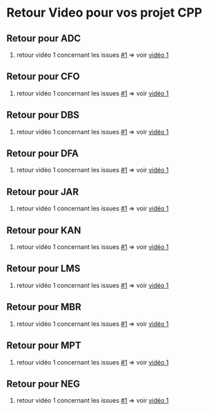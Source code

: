 # Retour Video pour vos projet CPP 

## Retour pour ADC
1. retour vidéo 1 concernant les issues [#1]() => voir [vidéo 1]()

## Retour pour CFO
1. retour vidéo 1 concernant les issues [#1]() => voir [vidéo 1]()

## Retour pour DBS 
1. retour vidéo 1 concernant les issues [#1]() => voir [vidéo 1]()

## Retour pour DFA 
1. retour vidéo 1 concernant les issues [#1]() => voir [vidéo 1]()

## Retour pour JAR
1. retour vidéo 1 concernant les issues [#1]() => voir [vidéo 1]()

## Retour pour KAN
1. retour vidéo 1 concernant les issues [#1]() => voir [vidéo 1]()

## Retour pour LMS 
1. retour vidéo 1 concernant les issues [#1]() => voir [vidéo 1]()

## Retour pour MBR 
1. retour vidéo 1 concernant les issues [#1]() => voir [vidéo 1]()

## Retour pour MPT 
1. retour vidéo 1 concernant les issues [#1]() => voir [vidéo 1]()

## Retour pour NEG 
1. retour vidéo 1 concernant les issues [#1]() => voir [vidéo 1]()
